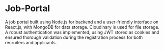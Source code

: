# Job-Portal
A job portal built using Node.js for backend and a user-friendly interface on React.js, with MongoDB for data storage. Cloudinary is used for file storage. A robust authentication was implemented, using JWT stored as cookies and ensured thorough validation during the registration process for both recruiters and applicants.
